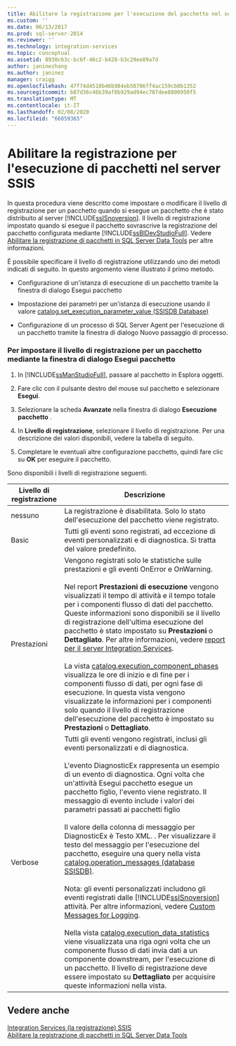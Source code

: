 ```yaml
---
title: Abilitare la registrazione per l'esecuzione del pacchetto nel server SSIS | Microsoft Docs
ms.custom: ''
ms.date: 06/13/2017
ms.prod: sql-server-2014
ms.reviewer: ''
ms.technology: integration-services
ms.topic: conceptual
ms.assetid: 8930c63c-bc6f-46c2-b428-b3c29ee89a7d
author: janinezhang
ms.author: janinez
manager: craigg
ms.openlocfilehash: 47f74d4510b46b984eb58706ff4ac159cb8b1352
ms.sourcegitcommit: b87d36c46b39af8b929ad94ec707dee8800950f5
ms.translationtype: MT
ms.contentlocale: it-IT
ms.lasthandoff: 02/08/2020
ms.locfileid: "66059365"
---
```

# <a name="enable-logging-for-package-execution-on-the-ssis-server"></a>Abilitare la registrazione per l'esecuzione di pacchetti nel server SSIS
  In questa procedura viene descritto come impostare o modificare il livello di registrazione per un pacchetto quando si esegue un pacchetto che è stato distribuito al server [!INCLUDE[ssISnoversion](../includes/ssisnoversion-md.md)]. Il livello di registrazione impostato quando si esegue il pacchetto sovrascrive la registrazione del pacchetto configurata mediante [!INCLUDE[ssBIDevStudioFull](../includes/ssbidevstudiofull-md.md)]. Vedere [Abilitare la registrazione di pacchetti in SQL Server Data Tools](../../2014/integration-services/enable-package-logging-in-sql-server-data-tools.md) per altre informazioni.  
  
 È possibile specificare il livello di registrazione utilizzando uno dei metodi indicati di seguito. In questo argomento viene illustrato il primo metodo.  
  
-   Configurazione di un'istanza di esecuzione di un pacchetto tramite la finestra di dialogo Esegui pacchetto  
  
-   Impostazione dei parametri per un'istanza di esecuzione usando il valore [catalog.set_execution_parameter_value &#40;SSISDB Database&#41;](/sql/integration-services/system-stored-procedures/catalog-set-execution-parameter-value-ssisdb-database)  
  
-   Configurazione di un processo di SQL Server Agent per l'esecuzione di un pacchetto tramite la finestra di dialogo Nuovo passaggio di processo.  
  
### <a name="to-set-the-logging-level-for-a-package-by-using-the-execute-package-dialog-box"></a>Per impostare il livello di registrazione per un pacchetto mediante la finestra di dialogo Esegui pacchetto  
  
1.  In [!INCLUDE[ssManStudioFull](../includes/ssmanstudiofull-md.md)], passare al pacchetto in Esplora oggetti.  
  
2.  Fare clic con il pulsante destro del mouse sul pacchetto e selezionare **Esegui**.  
  
3.  Selezionare la scheda **Avanzate** nella finestra di dialogo **Esecuzione pacchetto** .  
  
4.  In **Livello di registrazione**, selezionare il livello di registrazione. Per una descrizione dei valori disponibili, vedere la tabella di seguito.  
  
5.  Completare le eventuali altre configurazione pacchetto, quindi fare clic su **OK** per eseguire il pacchetto.  
  
 Sono disponibili i livelli di registrazione seguenti.  
  
|Livello di registrazione|Descrizione|  
|-------------------|-----------------|  
|nessuno|La registrazione è disabilitata. Solo lo stato dell'esecuzione del pacchetto viene registrato.|  
|Basic|Tutti gli eventi sono registrati, ad eccezione di eventi personalizzati e di diagnostica. Si tratta del valore predefinito.|  
|Prestazioni|Vengono registrati solo le statistiche sulle prestazioni e gli eventi OnError e OnWarning.<br /><br /> Nel report **Prestazioni di esecuzione** vengono visualizzati il tempo di attività e il tempo totale per i componenti flusso di dati del pacchetto. Queste informazioni sono disponibili se il livello di registrazione dell'ultima esecuzione del pacchetto è stato impostato su **Prestazioni** o **Dettagliato**. Per altre informazioni, vedere [report per il server Integration Services](../../2014/integration-services/reports-for-the-integration-services-server.md).<br /><br /> La vista [catalog.execution_component_phases](/sql/integration-services/system-views/catalog-execution-component-phases) visualizza le ore di inizio e di fine per i componenti flusso di dati, per ogni fase di esecuzione. In questa vista vengono visualizzate le informazioni per i componenti solo quando il livello di registrazione dell'esecuzione del pacchetto è impostato su **Prestazioni** o **Dettagliato**.|  
|Verbose|Tutti gli eventi vengono registrati, inclusi gli eventi personalizzati e di diagnostica.<br /><br /> L'evento DiagnosticEx rappresenta un esempio di un evento di diagnostica. Ogni volta che un'attività Esegui pacchetto esegue un pacchetto figlio, l'evento viene registrato. Il messaggio di evento include i valori dei parametri passati ai pacchetti figlio<br /><br /> Il valore della colonna di messaggio per DiagnosticEx è Testo XML. . Per visualizzare il testo del messaggio per l'esecuzione del pacchetto, eseguire una query nella vista [catalog.operation_messages &#40;database SSISDB&#41;](/sql/integration-services/system-views/catalog-operation-messages-ssisdb-database).<br /><br /> Nota: gli eventi personalizzati includono gli eventi registrati dalle [!INCLUDE[ssISnoversion](../includes/ssisnoversion-md.md)] attività. Per altre informazioni, vedere [Custom Messages for Logging](../../2014/integration-services/custom-messages-for-logging.md).<br /><br /> Nella vista [catalog.execution_data_statistics](../relational-databases/statistics/statistics.md) viene visualizzata una riga ogni volta che un componente flusso di dati invia dati a un componente downstream, per l'esecuzione di un pacchetto. Il livello di registrazione deve essere impostato su **Dettagliato** per acquisire queste informazioni nella vista.|  
  
## <a name="see-also"></a>Vedere anche  
 [Integration Services &#40;la registrazione&#41; SSIS](performance/integration-services-ssis-logging.md)   
 [Abilitare la registrazione di pacchetti in SQL Server Data Tools](../../2014/integration-services/enable-package-logging-in-sql-server-data-tools.md)  
  
  
